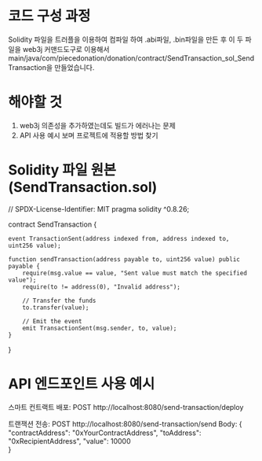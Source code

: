 # 코드 구성 과정
Solidity 파일을 트러플을 이용하여 컴파일 하여
.abi파일, .bin파일을 만든 후 
이 두 파일을 web3j 커맨드도구로 이용해서 
main/java/com/piecedonation/donation/contract/SendTransaction_sol_SendTransaction을 만들었습니다.


# 해야할 것
1. web3j 의존성을 추가하였는데도 빌드가 에러나는 문제
2. API 사용 예시 보며 프로젝트에 적용할 방법 찾기


# Solidity 파일 원본 (SendTransaction.sol)
// SPDX-License-Identifier: MIT
pragma solidity ^0.8.26;

contract SendTransaction {
    
    event TransactionSent(address indexed from, address indexed to, uint256 value);

    function sendTransaction(address payable to, uint256 value) public payable {
        require(msg.value == value, "Sent value must match the specified value");
        require(to != address(0), "Invalid address");

        // Transfer the funds
        to.transfer(value);

        // Emit the event
        emit TransactionSent(msg.sender, to, value);
    }
}

# API 엔드포인트 사용 예시
스마트 컨트랙트 배포:
POST http://localhost:8080/send-transaction/deploy

트랜잭션 전송:
POST http://localhost:8080/send-transaction/send
Body: {
    "contractAddress": "0xYourContractAddress",
    "toAddress": "0xRecipientAddress",
    "value": 10000  
}
